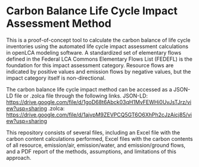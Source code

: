 # Carbon Balance Life Cycle Impact Assessment Method
This is a proof-of-concept tool to calculate the carbon balance of life cycle inventories using the automated life cycle impact assessment calculations in openLCA modeling software. A standardized set of elementary flows defined in the Federal LCA Commons Elementary Flows List (FEDEFL) is the foundation for this impact assessment category. Resource flows are indicated by positive values and emission flows by negative values, but the impact category itself is non-directional.

The carbon balance life cycle impact method can be accessed as a JSON-LD file or .zolca file through the following links. 
  JSON-LD: https://drive.google.com/file/d/1goD68t6Abck03qH1MvFEWHi0UvJsTJrz/view?usp=sharing
  .zolca: https://drive.google.com/file/d/1ajvpM9ZEVPCQ5GT6O6XhPh2cJzAicj85/view?usp=sharing

This repository consists of several files, including an Excel file with the carbon content calculations performed, Excel files with the carbon contents of all resource, emission/air, emission/water, and emission/ground flows, and a PDF report of the methods, assumptions, and limitations of this approach.
